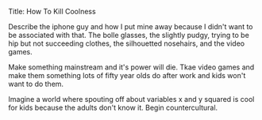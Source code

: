 Title: How To Kill Coolness

Describe the iphone guy and how I put mine away because I didn't want to be associated with that.  The bolle glasses, the slightly pudgy, trying to be hip but not succeeding clothes, the silhouetted nosehairs, and the video games.

Make something mainstream and it's power will die.  Tkae video games and make them something lots of fifty year olds do after work and kids won't want to do them.

Imagine a world where spouting off about variables x and y squared is cool for kids because the adults don't know it.  Begin countercultural.